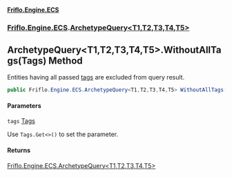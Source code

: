 #### [Friflo.Engine.ECS](index.md 'index')
### [Friflo.Engine.ECS](Friflo.Engine.ECS.md 'Friflo.Engine.ECS').[ArchetypeQuery&lt;T1,T2,T3,T4,T5&gt;](ArchetypeQuery_T1,T2,T3,T4,T5_.md 'Friflo.Engine.ECS.ArchetypeQuery<T1,T2,T3,T4,T5>')

## ArchetypeQuery<T1,T2,T3,T4,T5>.WithoutAllTags(Tags) Method

Entities having all passed [tags](ArchetypeQuery_T1,T2,T3,T4,T5_.WithoutAllTags(Tags).md#Friflo.Engine.ECS.ArchetypeQuery_T1,T2,T3,T4,T5_.WithoutAllTags(Friflo.Engine.ECS.Tags).tags 'Friflo.Engine.ECS.ArchetypeQuery<T1,T2,T3,T4,T5>.WithoutAllTags(Friflo.Engine.ECS.Tags).tags') are excluded from query result.

```csharp
public Friflo.Engine.ECS.ArchetypeQuery<T1,T2,T3,T4,T5> WithoutAllTags(in Friflo.Engine.ECS.Tags tags);
```
#### Parameters

<a name='Friflo.Engine.ECS.ArchetypeQuery_T1,T2,T3,T4,T5_.WithoutAllTags(Friflo.Engine.ECS.Tags).tags'></a>

`tags` [Tags](Tags.md 'Friflo.Engine.ECS.Tags')

Use `Tags.Get<>()` to set the parameter.

#### Returns
[Friflo.Engine.ECS.ArchetypeQuery&lt;](ArchetypeQuery_T1,T2,T3,T4,T5_.md 'Friflo.Engine.ECS.ArchetypeQuery<T1,T2,T3,T4,T5>')[T1](ArchetypeQuery_T1,T2,T3,T4,T5_.md#Friflo.Engine.ECS.ArchetypeQuery_T1,T2,T3,T4,T5_.T1 'Friflo.Engine.ECS.ArchetypeQuery<T1,T2,T3,T4,T5>.T1')[,](ArchetypeQuery_T1,T2,T3,T4,T5_.md 'Friflo.Engine.ECS.ArchetypeQuery<T1,T2,T3,T4,T5>')[T2](ArchetypeQuery_T1,T2,T3,T4,T5_.md#Friflo.Engine.ECS.ArchetypeQuery_T1,T2,T3,T4,T5_.T2 'Friflo.Engine.ECS.ArchetypeQuery<T1,T2,T3,T4,T5>.T2')[,](ArchetypeQuery_T1,T2,T3,T4,T5_.md 'Friflo.Engine.ECS.ArchetypeQuery<T1,T2,T3,T4,T5>')[T3](ArchetypeQuery_T1,T2,T3,T4,T5_.md#Friflo.Engine.ECS.ArchetypeQuery_T1,T2,T3,T4,T5_.T3 'Friflo.Engine.ECS.ArchetypeQuery<T1,T2,T3,T4,T5>.T3')[,](ArchetypeQuery_T1,T2,T3,T4,T5_.md 'Friflo.Engine.ECS.ArchetypeQuery<T1,T2,T3,T4,T5>')[T4](ArchetypeQuery_T1,T2,T3,T4,T5_.md#Friflo.Engine.ECS.ArchetypeQuery_T1,T2,T3,T4,T5_.T4 'Friflo.Engine.ECS.ArchetypeQuery<T1,T2,T3,T4,T5>.T4')[,](ArchetypeQuery_T1,T2,T3,T4,T5_.md 'Friflo.Engine.ECS.ArchetypeQuery<T1,T2,T3,T4,T5>')[T5](ArchetypeQuery_T1,T2,T3,T4,T5_.md#Friflo.Engine.ECS.ArchetypeQuery_T1,T2,T3,T4,T5_.T5 'Friflo.Engine.ECS.ArchetypeQuery<T1,T2,T3,T4,T5>.T5')[&gt;](ArchetypeQuery_T1,T2,T3,T4,T5_.md 'Friflo.Engine.ECS.ArchetypeQuery<T1,T2,T3,T4,T5>')